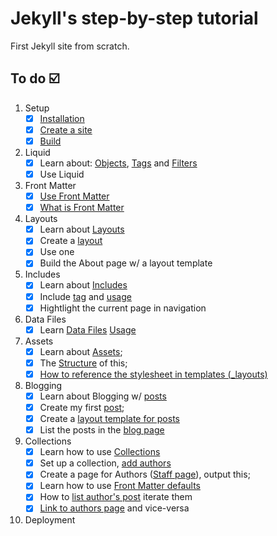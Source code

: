 # Jekyll's step-by-step tutorial
First Jekyll site from scratch.
## To do ☑️
1. Setup
    - [x] [Installation](https://jekyllrb.com/docs/step-by-step/01-setup/#installation)
    - [x] [Create a site](https://jekyllrb.com/docs/step-by-step/01-setup/#create-a-site)
    - [x] [Build](https://jekyllrb.com/docs/step-by-step/01-setup/#create-a-site) 
2. Liquid
    - [x] Learn about: [Objects](https://jekyllrb.com/docs/step-by-step/02-liquid/#objects), [Tags](https://jekyllrb.com/docs/liquid/tags/) and [Filters](https://jekyllrb.com/docs/liquid/filters/)
    - [x] Use Liquid
3. Front Matter
   - [x] [Use Front Matter](https://jekyllrb.com/docs/step-by-step/03-front-matter/)
   - [x] [What is Front Matter](https://jekyllrb.com/docs/front-matter/)
4. Layouts
   - [x] Learn about [Layouts](https://jekyllrb.com/docs/layouts)
   - [x] Create a [layout](https://jekyllrb.com/docs/step-by-step/04-layouts/)
   - [x] Use one
   - [x] Build the About page w/ a layout template
5. Includes
   - [x] Learn about [Includes](https://jekyllrb.com/docs/includes/) 
   - [x] Include [tag](https://jekyllrb.com/docs/step-by-step/05-includes/#include-tag) and [usage](https://jekyllrb.com/docs/step-by-step/05-includes/#include-usage)
   - [x] Hightlight the current page in navigation
6. Data Files
   - [x] Learn [Data Files](https://jekyllrb.com/docs/datafiles/) [Usage](https://jekyllrb.com/docs/step-by-step/06-data-files/#data-file-usage)
7. Assets
   - [x] Learn about [Assets](https://jekyllrb.com/docs/assets/);
   - [x] The [Structure](https://jekyllrb.com/docs/step-by-step/07-assets/) of this;
   - [x] [How to reference the stylesheet in templates (_layouts)](https://jekyllrb.com/docs/step-by-step/07-assets/#sass)
8. Blogging
   - [x] Learn about Blogging w/ [posts](https://jekyllrb.com/docs/posts/)
   - [x] Create my first [post](https://jekyllrb.com/docs/step-by-step/08-blogging/#posts);
   - [x] Create a [layout template for posts](https://jekyllrb.com/docs/step-by-step/08-blogging/#layout)
   - [x] List the posts in the [blog page](https://jekyllrb.com/docs/step-by-step/08-blogging/#list-posts)
9.  Collections
    - [x] Learn how to use [Collections](https://jekyllrb.com/docs/step-by-step/09-collections/)
    - [x] Set up a collection, [add authors](https://jekyllrb.com/docs/step-by-step/09-collections/#add-authors) 
    - [x] Create a page for Authors ([Staff page](https://jekyllrb.com/docs/step-by-step/09-collections/#staff-page)), output this;
    - [x] Learn how to use [Front Matter defaults](https://jekyllrb.com/docs/step-by-step/09-collections/#front-matter-defaults)
    - [x] How to [list author's post](https://jekyllrb.com/docs/step-by-step/09-collections/#list-authors-posts) iterate them
    - [x] [Link to authors page](https://jekyllrb.com/docs/step-by-step/09-collections/#link-to-authors-page) and vice-versa
10. Deployment